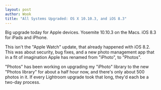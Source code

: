 ```yaml
---
layout: post
author: Wook
title: "All Systems Upgraded: OS X 10.10.3, and iOS 8.3"
---
```

Big upgrade today for Apple devices.  Yosemite 10.10.3 on the Macs.  iOS 8.3 for iPads
and iPhone.

This isn't the "Apple Watch" update, that already happened with iOS 8.2.  This was
about security, bug fixes, and a new photo management app that in a fit of imagination
Apple has renamed from "iPhoto", to "Photos".

"Photos" has been working on upgrading my "iPhoto" library to the new "Photos
library" for about a half hour now, and there's only about 500 photos in it.  If
every Lightroom upgrade took that long, they'd each be a two-day process.
